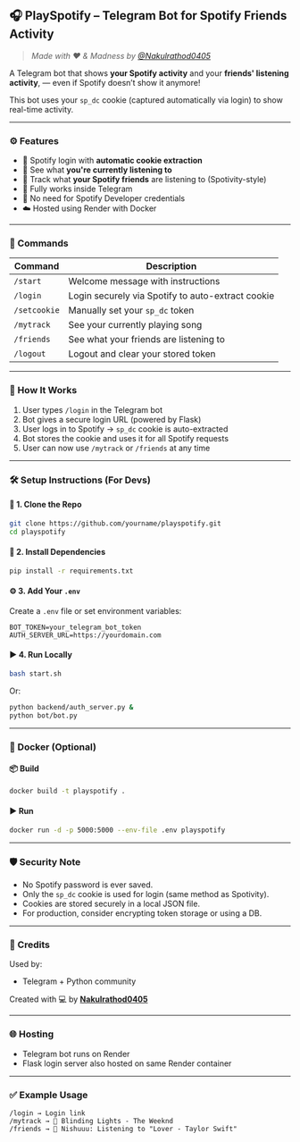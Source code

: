 ## 🎧 PlaySpotify – Telegram Bot for Spotify Friends Activity

> *Made with ❤️ & Madness by [@Nakulrathod0405](https://t.me/Nakulrathod0405)*

A Telegram bot that shows **your Spotify activity** and your **friends' listening activity**, — even if Spotify doesn’t show it anymore!

This bot uses your `sp_dc` cookie (captured automatically via login) to show real-time activity.

---

### ⚙️ Features

* 🔐 Spotify login with **automatic cookie extraction**
* 🎵 See what **you're currently listening to**
* 👥 Track what **your Spotify friends** are listening to (Spotivity-style)
* 📲 Fully works inside Telegram
* 🧠 No need for Spotify Developer credentials
* ☁️ Hosted using Render with Docker

---

### 🚀 Commands

| Command      | Description                                       |
| ------------ | ------------------------------------------------- |
| `/start`     | Welcome message with instructions                 |
| `/login`     | Login securely via Spotify to auto-extract cookie |
| `/setcookie` | Manually set your `sp_dc` token                   |
| `/mytrack`   | See your currently playing song                   |
| `/friends`   | See what your friends are listening to            |
| `/logout`    | Logout and clear your stored token                |

---

### 🧠 How It Works

1. User types `/login` in the Telegram bot
2. Bot gives a secure login URL (powered by Flask)
3. User logs in to Spotify → `sp_dc` cookie is auto-extracted
4. Bot stores the cookie and uses it for all Spotify requests
5. User can now use `/mytrack` or `/friends` at any time

---

### 🛠 Setup Instructions (For Devs)

#### 🔐 1. Clone the Repo

```bash
git clone https://github.com/yourname/playspotify.git
cd playspotify
```

#### 🧪 2. Install Dependencies

```bash
pip install -r requirements.txt
```

#### ⚙️ 3. Add Your `.env`

Create a `.env` file or set environment variables:

```
BOT_TOKEN=your_telegram_bot_token
AUTH_SERVER_URL=https://yourdomain.com
```

#### ▶️ 4. Run Locally

```bash
bash start.sh
```

Or:

```bash
python backend/auth_server.py &
python bot/bot.py
```

---

### 🐳 Docker (Optional)

#### 📦 Build

```bash
docker build -t playspotify .
```

#### ▶️ Run

```bash
docker run -d -p 5000:5000 --env-file .env playspotify
```

---

### 🛡️ Security Note

* No Spotify password is ever saved.
* Only the `sp_dc` cookie is used for login (same method as Spotivity).
* Cookies are stored securely in a local JSON file.
* For production, consider encrypting token storage or using a DB.

---

### 🤝 Credits

Used by:

* Telegram + Python community

Created with 💻 by **[Nakulrathod0405](https://t.me/Nakulrathod0405)**

---

### 🌐 Hosting

* Telegram bot runs on Render
* Flask login server also hosted on same Render container

---

### ✅ Example Usage

```
/login → Login link
/mytrack → 🎵 Blinding Lights - The Weeknd
/friends → 👥 Nishuuu: Listening to "Lover - Taylor Swift"
